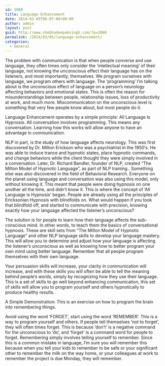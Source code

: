 ```yaml
---
id: 1060
title: Language Enhancement
date: 2014-03-05T06:07:00+00:00
author: admin
layout: post
guid: http://www.shobhadeepaksingh.com/?p=1060
permalink: /2014/03/05/language-enhancement/
categories:
  - General
---
```

The problem with communication is that when people converse and use language, they often times only consider the &#8216;intellectual meaning&#8217; of their language, not knowing the unconscious effect their language has on the listeners, and most importantly, themselves. We program ourselves with language, we program others with language. The &#8216;programming&#8217; I&#8217;m talking about is the unconscious effect of language on a person&#8217;s neurology affecting behaviors and emotional states. This is often the reason for misunderstandings between people, relationship issues, loss of productivity at work, and much more. Miscommunication on the unconscious level is something that very few people know about, but most people do it.

Language Enhancement operates by a simple principle: All Language Is Hypnosis. All conversation involves programming. This means any conversation. Learning how this works will allow anyone to have an advantage in communication.

NLP in part, is the study of how language affects neurology. This was first discovered by Dr. Milton Erickson who was a psychiatrist in the 1950&#8242;s. He was able to induce trance and hypnotic states, place hypnotic commands, and change behaviors while the client thought they were simply involved in a conversation. Later, Dr. Richard Bandler, founder of NLP, created &#8220;The Milton Model of Hypnotic Language&#8221;, as part of NLP training.. Something else was also discovered in the field of Behavioral Research. Everyone on the planet using language and conversation was also using this model, only without knowing it. This meant that people were doing hypnosis on one another all the time, and didn&#8217;t know it. This is where the concept of &#8216;All Language is Hypnosis&#8217; began. People are already using all the principles of Ericksonian Hypnosis with blindfolds on. What would happen if you took that blindfold off, and started to communicate with precision, knowing exactly how your language affected the listener&#8217;s unconscious?

The solution is for people to learn how their language affects the sub-conscious mind. In other words, to teach them the basics of conversational hypnosis. These are skill sets from &#8220;The Milton Model of Hypnotic Language&#8221; and other NLP language skills to develop your language mastery. This will allow you to determine and adjust how your language is affecting the listener&#8217;s unconscious as well as knowing how to better program your own mind using better language. Remember that all people program themselves with their own language.

Your persuasion skills will increase, your clarity in communication will increase, and with these skills you will often be able to tell the meaning behind people&#8217;s words, simply by recognizing how they use their language. This is a set of skills to go well beyond enhancing communication, this set of skills will allow you to program yourself and others hypnotically to produce healthy results.

A Simple Demonstration: This is an exercise on how to program the brain into remembering things.

Avoid using the word &#8216;FORGET&#8217;, start using the word &#8216;REMEMBER&#8217;. This is a way to program yourself and others. If people tell themselves &#8216;not to forget&#8217;, they will often times forget. This is because &#8216;don&#8217;t&#8217; is a negative command for the unconscious to &#8216;do&#8217;, and &#8216;forget&#8217; is a command word for people to forget. Remembering simply involves telling yourself to remember. Since this is a common mistake in language, I&#8217;m sure you will remember this because when you tell your kids to remember to be safe or your significant other to remember the milk on the way home, or your colleagues at work to remember the project is due Monday, they will remember.